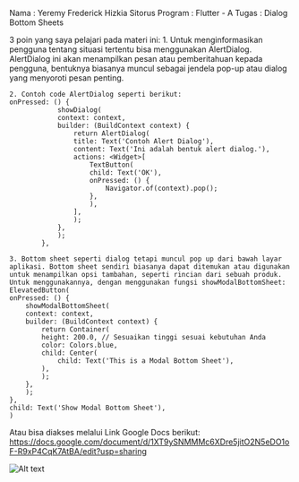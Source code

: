 Nama		: Yeremy Frederick Hizkia Sitorus
Program	: Flutter - A 
Tugas		: Dialog Bottom Sheets

3 poin yang saya pelajari pada materi ini:
    1. Untuk menginformasikan pengguna tentang situasi tertentu bisa menggunakan AlertDialog. AlertDialog ini akan menampilkan pesan atau pemberitahuan kepada pengguna, bentuknya biasanya muncul sebagai jendela pop-up atau dialog yang menyoroti pesan penting. 

    2. Contoh code AlertDialog seperti berikut:
    onPressed: () {
                showDialog(
                context: context,
                builder: (BuildContext context) {
                    return AlertDialog(
                    title: Text('Contoh Alert Dialog'),
                    content: Text('Ini adalah bentuk alert dialog.'),
                    actions: <Widget>[
                        TextButton(
                        child: Text('OK'),
                        onPressed: () {
                            Navigator.of(context).pop();
                        },
                        ),
                    ],
                    );
                },
                );
            },

    3. Bottom sheet seperti dialog tetapi muncul pop up dari bawah layar aplikasi. Bottom sheet sendiri biasanya dapat ditemukan atau digunakan untuk menampilkan opsi tambahan, seperti rincian dari sebuah produk. Untuk menggunakannya, dengan menggunakan fungsi showModalBottomSheet:
    ElevatedButton(
    onPressed: () {
        showModalBottomSheet(
        context: context,
        builder: (BuildContext context) {
            return Container(
            height: 200.0, // Sesuaikan tinggi sesuai kebutuhan Anda
            color: Colors.blue,
            child: Center(
                child: Text('This is a Modal Bottom Sheet'),
            ),
            );
        },
        );
    },
    child: Text('Show Modal Bottom Sheet'),
    )


Atau bisa diakses melalui Link Google Docs berikut:
https://docs.google.com/document/d/1XT9ySNMMMc6XDre5jitO2N5eDO1oF-R9xP4CqK7AtBA/edit?usp=sharing

![Alt text](image.png)